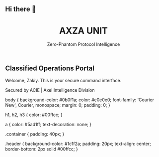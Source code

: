 ## Hi there 👋

<!--
**Zakiy-axza/Zakiy-axza** is a ✨ _special_ ✨ repository because its `README.md` (this file) appears on your GitHub profile.

Here are some ideas to get you started:

- 🔭 I’m currently working on ...
- 🌱 I’m currently learning ...
- 👯 I’m looking to collaborate on ...
- 🤔 I’m looking for help with ...
- 💬 Ask me about ...
- 📫 How to reach me: ...
- 😄 Pronouns: ...
- ⚡ Fun fact: ...
-->
<!DOCTYPE html>
<html lang="en">
<head>
    <meta charset="UTF-8">
    <title>AXZA UNIT | Zero-Phantom Intelligence</title>
    <link rel="stylesheet" href="style.css">
</head>
<body>
    <div class="container">
        <header>
            <h1>AXZA UNIT</h1>
            <p>Zero-Phantom Protocol Intelligence</p>
        </header>
        <main>
            <section>
                <h2>Classified Operations Portal</h2>
                <p>Welcome, Zakiy. This is your secure command interface.</p>
            </section>
        </main>
        <footer>
            <p>Secured by ACIE | Axel Intelligence Division</p>
        </footer>
    </div>
</body>
</html>
body {
  background-color: #0b0f1a;
  color: #e0e0e0;
  font-family: 'Courier New', Courier, monospace;
  margin: 0;
  padding: 0;
}

h1, h2, h3 {
  color: #00ffcc;
}

a {
  color: #5ad1ff;
  text-decoration: none;
}

.container {
  padding: 40px;
}

.header {
  background-color: #1c1f2a;
  padding: 20px;
  text-align: center;
  border-bottom: 2px solid #00ffcc;
}
